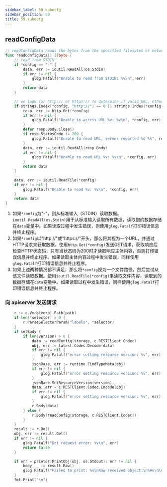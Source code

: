 ```yaml
---
sidebar_label: 59.kubecfg
sidebar_position: 59
title: 59.kubecfg
---
```


## readConfigData

```go
// readConfigData reads the bytes from the specified filesytem or network location associated with the *config flag
func readConfigData() []byte {
	// read from STDIN
	if *config == "-" {
		data, err := ioutil.ReadAll(os.Stdin)
		if err != nil {
			glog.Fatalf("Unable to read from STDIN: %v\n", err)
		}
		return data
	}

	// we look for http:// or https:// to determine if valid URL, otherwise do normal file IO
	if strings.Index(*config, "http://") == 0 || strings.Index(*config, "https://") == 0 {
		resp, err := http.Get(*config)
		if err != nil {
			glog.Fatalf("Unable to access URL %v: %v\n", *config, err)
		}
		defer resp.Body.Close()
		if resp.StatusCode != 200 {
			glog.Fatalf("Unable to read URL, server reported %d %s", resp.StatusCode, resp.Status)
		}
		data, err := ioutil.ReadAll(resp.Body)
		if err != nil {
			glog.Fatalf("Unable to read URL %v: %v\n", *config, err)
		}
		return data
	}

	data, err := ioutil.ReadFile(*config)
	if err != nil {
		glog.Fatalf("Unable to read %v: %v\n", *config, err)
	}
	return data
}
```

1. 如果`*config`为"-"，则从标准输入（STDIN）读取数据。`ioutil.ReadAll(os.Stdin)`用于从标准输入读取所有数据，读取到的数据存储在`data`变量中。如果读取过程中发生错误，则使用`glog.Fatalf`打印错误信息并终止程序。 
2. 如果`*config`以"http://"或"https://"开头，那么将其视为一个URL，并通过HTTP请求来获取数据。使用`http.Get(*config)`发送GET请求，获取响应后检查HTTP状态码，只有当状态码为200时才读取响应主体内容，否则打印错误信息并终止程序。如果读取主体内容过程中发生错误，同样使用`glog.Fatalf`打印错误信息并终止程序。 
3. 如果上述两种情况都不满足，那么将`*config`视为一个文件路径，然后尝试从该文件读取数据。使用`ioutil.ReadFile(*config)`来读取文件内容，读取到的数据存储在`data`变量中。如果读取过程中发生错误，同样使用`glog.Fatalf`打印错误信息并终止程序。


### 向 apiserver 发送请求

```go
	r := c.Verb(verb).Path(path)
	if len(*selector) > 0 {
		r.ParseSelectorParam("labels", *selector)
	}
	if setBody {
		if len(version) > 0 {
			data := readConfig(storage, c.RESTClient.Codec)
			obj, err := latest.Codec.Decode(data)
			if err != nil {
				glog.Fatalf("error setting resource version: %v", err)
			}
			jsonBase, err := runtime.FindTypeMeta(obj)
			if err != nil {
				glog.Fatalf("error setting resource version: %v", err)
			}
			jsonBase.SetResourceVersion(version)
			data, err = c.RESTClient.Codec.Encode(obj)
			if err != nil {
				glog.Fatalf("error setting resource version: %v", err)
			}
			r.Body(data)
		} else {
			r.Body(readConfig(storage, c.RESTClient.Codec))
		}
	}
	result := r.Do()
	obj, err := result.Get()
	if err != nil {
		glog.Fatalf("Got request error: %v\n", err)
		return false
	}

	if err = printer.PrintObj(obj, os.Stdout); err != nil {
		body, _ := result.Raw()
		glog.Fatalf("Failed to print: %v\nRaw received object:\n%#v\n\nBody received: %v", err, obj, string(body))
	}
	fmt.Print("\n")

```	